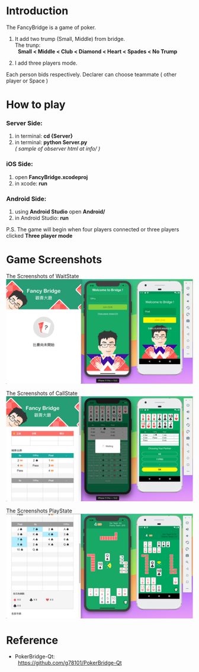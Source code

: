 # Introduction

The FancyBridge is a game of poker.

1. It add two trump (Small, Middle) from bridge.</br>
The trunp:</br>
&nbsp;&nbsp;**Small < Middle < Club < Diamond < Heart < Spades < No Trump**

2. I add three players mode.

Each person bids respectively. Declarer can choose teammate ( other player or Space )

# How to play

### Server Side:

1. in terminal: **cd {Server}**
2. in terminal: **python Server.py**
	</br>*( sample of observer html at info/ )*

### iOS Side:
1. open **FancyBridge.xcodeproj**
2. in xcode: **run**

### Android Side:
1. using **Android Studio** open **Android/**
2. in Android Studio: **run**

P.S. The game will begin when four players connected or three players clicked **Three player mode**

# Game Screenshots

The Screenshots of WaitState
![alt text](https://raw.githubusercontent.com/g78101/BridgeApp/master/GameScreenshots/Wait2.jpg)

The Screenshots of CallState
![alt text](https://raw.githubusercontent.com/g78101/BridgeApp/master/GameScreenshots/Call2.jpg)

The Screenshots PlayState
![alt text](https://raw.githubusercontent.com/g78101/BridgeApp/master/GameScreenshots/Play3.jpg)

# Reference
* 	PokerBridge-Qt:</br>
&nbsp;&nbsp;https://github.com/g78101/PokerBridge-Qt</br>